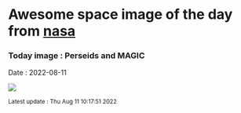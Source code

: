 
# Awesome space image of the day from [nasa](https://api.nasa.gov/)

### Today image : Perseids and MAGIC

Date : 2022-08-11


![](https://apod.nasa.gov/apod/image/2208/MagicPerseid001_1024.jpg)

<small>Latest update : Thu Aug 11 10:17:51 2022</small>



